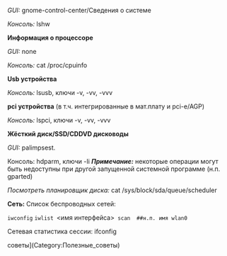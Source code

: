 *GUI:* gnome-control-center/Сведения о системе

*Консоль:* lshw

**Информация о процессоре**

*GUI:* none

*Консоль:* cat /proc/cpuinfo

**Usb устройства**

*Консоль:* lsusb, ключи -v, -vv, -vvv

**pci устройства** (в т.ч. интегрированные в мат.плату и pci-e/AGP)

*Консоль:* lspci, ключи -v, -vv, -vvv

**Жёсткий диск/SSD/CDDVD дисководы**

*GUI:* palimpsest.

Консоль: hdparm, ключи -Ii ***Примечание:*** некоторые операции могут
быть недоступны при другой запущенной системной программе (н.п.
gparted)

*Посмотреть планировщик диска:* cat /sys/block/sda/queue/scheduler

**Сеть:** Список беспроводных сетей:

`iwconfig`
`iwlist `<имя интерфейса>` scan  ##н.п. имя wlan0`

Сетевая статистика сессии: ifconfig

советы](Category:Полезные_советы)